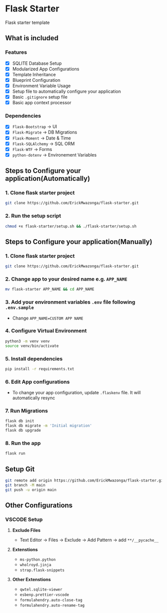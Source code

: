 # Flask Starter
Flask starter template

## What is included

### Features
- [x] SQLITE Database Setup
- [x] Modularized App Configurations
- [x] Template Inheritance
- [x] Blueprint Configuration
- [x] Environment Variable Usage
- [x] Setup file to automatically configure your application
- [x] Basic `.gitignore` setup file
- [x] Basic app context processor

### Dependencies
- [x] `Flask-Bootstrap` -> UI
- [x] `Flask-Migrate` -> DB Migrations
- [x] `Flask-Moment` -> Date & Time
- [x] `Flask-SQLAlchemy` -> SQL ORM
- [x] `Flask-WTF` -> Forms
- [x] `python-dotenv` -> Environement Variables

## Steps to Configure your application(Automatically)
###  1. Clone flask starter project
```bash
git clone https://github.com/ErickMwazonga/flask-starter.git
```

###  2. Run the setup script
```bash
chmod +x flask-starter/setup.sh && ./flask-starter/setup.sh
```

## Steps to Configure your application(Manually)

###  1.  Clone flask starter project
```bash
git clone https://github.com/ErickMwazonga/flask-starter.git
```

###  2.  Change app to your desired name e.g. `APP_NAME`
```bash
mv flask-starter APP_NAME && cd APP_NAME
```

### 3. Add your environment variables `.env` file following `.env.sample`
   - Change `APP_NAME=CUSTOM APP NAME`

### 4.  Configure Virtual Environment
```bash
python3 -m venv venv
source venv/bin/activate
```

### 5. Install dependencies
```bash
pip install -r requirements.txt
```

### 6. Edit App configurations
- To change your app configuration, update `.flaskenv` file. It will automatically resync

### 7. Run Migrations
```bash
flask db init
flask db migrate -m 'Initial migration'
flask db upgrade
```

### 8. Run the app
```bash
flask run
```

## Setup Git
```bash
git remote add origin https://github.com/ErickMwazonga/flask-starter.git
git branch -M main
git push -u origin main
```

## Other Configurations
### VSCODE Setup
1. **Exclude Files**
   - Text Editor -> Files -> Exclude -> Add Pattern -> add  `**/__pycache__`

2. **Extenstions**
   - `ms-python.python`
   - `wholroyd.jinja`
   - `strap.flask-snippets`

3. **Other Extenstions**
   - `qwtel.sqlite-viewer`
   - `esbenp.prettier-vscode`
   - `formulahendry.auto-close-tag`
   - `formulahendry.auto-rename-tag`
